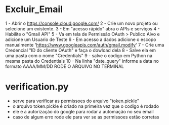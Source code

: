# Excluir_Email

1 - Abrir o https://console.cloud.google.com/
2 - Crie um novo projeto ou selecione um existente.
3 - Em "acesso rápido" abra o APIs e serviços
4 - Habilite o "Gmail API"
5 - Va em tela de Permissão OAuth > Publico Alvo e adicione um Usuario de Teste
6 - Em acesso a dados adicione o escopo manualmente 'https://www.googleapis.com/auth/gmail.modify'
7 - Crie uma Credencial "ID do cliente OAuth" e faça o dowload dela
8 - Salve ela em uma pasta com o nome "Credentials"
9 - salve o codigo em Python na mesma pasta do Credentials
10 - Na linha "date_query" informe a data no formato AAAA/MM/DD
RODE O ARQUIVO NO TERMINAL

# verification.py

- serve para verificar as permissoes do arquivo "token.pickle"
- o arquivo token.pickle é criado na primeira vez que o codigo é rodado
- ele e a autorização do google para rodar a automação no seu email
- caso de algum erro rode ele para ver se as permissoes estão corretas
